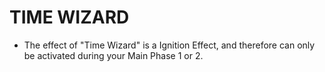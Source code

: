 
# TIME WIZARD

*   The effect of "Time Wizard" is a Ignition Effect, and therefore can only be activated during your Main Phase 1 or 2.

  
